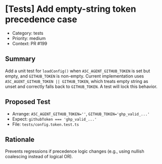 # [Tests] Add empty-string token precedence case

- Category: tests
- Priority: medium
- Context: PR #199

## Summary
Add a unit test for `loadConfig()` when `A5C_AGENT_GITHUB_TOKEN` is set but empty, and `GITHUB_TOKEN` is non-empty. Current implementation uses `A5C_AGENT_GITHUB_TOKEN || GITHUB_TOKEN`, which treats empty string as unset and correctly falls back to `GITHUB_TOKEN`. A test will lock this behavior.

## Proposed Test
- Arrange: `A5C_AGENT_GITHUB_TOKEN=''`, `GITHUB_TOKEN='ghp_valid_...'`
- Expect: `githubToken === 'ghp_valid_...'`
- File: `tests/config.token.test.ts`

## Rationale
Prevents regressions if precedence logic changes (e.g., using nullish coalescing instead of logical OR).
